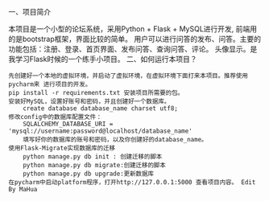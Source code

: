 一、项目简介

本项目是一个小型的论坛系统，采用Python + Flask + MySQL进行开发, 前端用的是bootstrap框架，界面比较的简单。 用户可以进行问答的发布、问答。主要的功能包括：注册、登录、首页界面、发布问答、查询问答、评论。 头像显示。是我学习Flask时候的一个练手小项目。
二、如何运行本项目？

    先创建好一个本地的虚拟环境，并启动了虚拟环境，在虚拟环境下面打来本项目。推荐使用pycharm来 进行项目的开发。
    pip install -r requirements.txt 安装项目所需要的包。
    安装好MySQL，设置好账号和密码，并且创建好一个数据库。
        create database database_name charset utf8;
    修改config中的数据库配置文件：
        SQLALCHEMY_DATABASE_URI = 'mysql://username:password@localhost/database_name'
        填写好你的数据库的账号和密码，以及你创建好的database_name。
    使用Flask-Migrate实现数据库的迁移
        python manage.py db init : 创建迁移的脚本
        python manage.py db migrate:创建迁移的脚本
        python manage.py db upgrade:更新数据库
    在pycharm中启动platform程序，打开http://127.0.0.1:5000 查看项目内容。 Edit By MaHua
